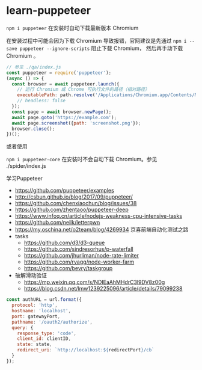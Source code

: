 # learn-puppeteer

`npm i puppeteer` 在安装时自动下载最新版本 Chromium

在安装过程中可能会因为下载 Chromium 导致报错，官网建议是先通过 `npm i --save puppeteer --ignore-scripts` 阻止下载 Chromium， 然后再手动下载 Chromium 。

```js
// 参见 ./qa/index.js
const puppeteer = require('puppeteer');
(async () => {
  const browser = await puppeteer.launch({
    // 运行 Chromium 或 Chrome 可执行文件的路径（相对路径）
    executablePath: path.resolve('/Applications/Chromium.app/Contents/MacOS/Chromium'),
    // headless: false
  });
  const page = await browser.newPage();
  await page.goto('https://example.com');
  await page.screenshot({path: 'screenshot.png'});
  browser.close();
})();
```

或者使用

`npm i puppeteer-core` 在安装时不会自动下载 Chromium。参见 ./spider/index.js

学习Puppeteer
- https://github.com/puppeteer/examples
- http://csbun.github.io/blog/2017/09/puppeteer/
- https://github.com/chenxiaochun/blog/issues/38
- https://github.com/zhentaoo/puppeteer-deep
- https://www.infoq.cn/article/nodejs-weakness-cpu-intensive-tasks
- https://github.com/neilk/letterpwn
- https://my.oschina.net/o2team/blog/4269934 京喜前端自动化测试之路
- tasks
  - https://github.com/d3/d3-queue
  - https://github.com/sindresorhus/p-waterfall
  - https://github.com/jhurliman/node-rate-limiter
  - https://github.com/rvagg/node-worker-farm
  - https://github.com/bevry/taskgroup
- 破解滑动验证
  - https://mp.weixin.qq.com/s/NDIEaAhMHdrC3l9DV8z00g
  - https://blog.csdn.net/lmw1239225096/article/details/79099238

```js
const authURL = url.format({
  protocol: 'http',
  hostname: 'localhost',
  port: gatewayPort,
  pathname: '/oauth2/authorize',
  query: {
    response_type: 'code',
    client_id: clientID,
    state: state,
    redirect_uri: `http://localhost:${redirectPort}/cb`
  }
});
```

